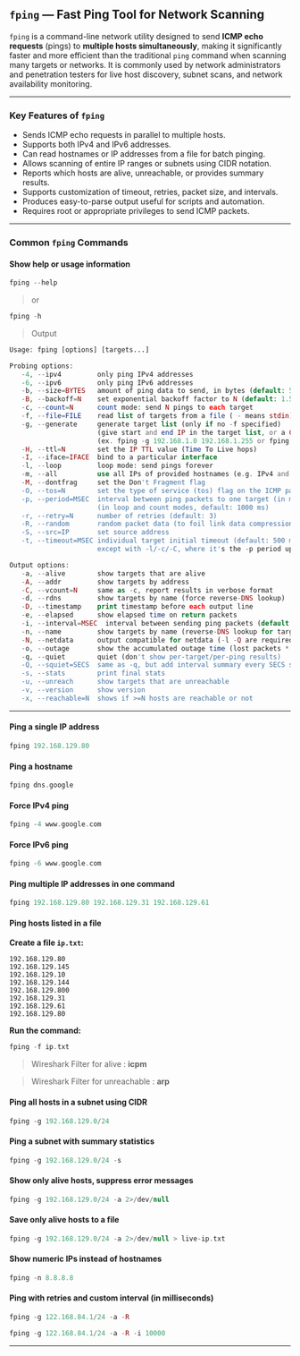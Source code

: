 
## `fping` — Fast Ping Tool for Network Scanning

`fping` is a command-line network utility designed to send **ICMP echo requests** (pings) to **multiple hosts simultaneously**, making it significantly faster and more efficient than the traditional `ping` command when scanning many targets or networks.
It is commonly used by network administrators and penetration testers for live host discovery, subnet scans, and network availability monitoring.

---

### Key Features of `fping`

* Sends ICMP echo requests in parallel to multiple hosts.
* Supports both IPv4 and IPv6 addresses.
* Can read hostnames or IP addresses from a file for batch pinging.
* Allows scanning of entire IP ranges or subnets using CIDR notation.
* Reports which hosts are alive, unreachable, or provides summary results.
* Supports customization of timeout, retries, packet size, and intervals.
* Produces easy-to-parse output useful for scripts and automation.
* Requires root or appropriate privileges to send ICMP packets.

---

### Common `fping` Commands

#### Show help or usage information

```php
fping --help
```
> or
```php
fping -h
```
> Output
```php
Usage: fping [options] [targets...]

Probing options:
   -4, --ipv4         only ping IPv4 addresses
   -6, --ipv6         only ping IPv6 addresses
   -b, --size=BYTES   amount of ping data to send, in bytes (default: 56)
   -B, --backoff=N    set exponential backoff factor to N (default: 1.5)
   -c, --count=N      count mode: send N pings to each target
   -f, --file=FILE    read list of targets from a file ( - means stdin)
   -g, --generate     generate target list (only if no -f specified)
                      (give start and end IP in the target list, or a CIDR address)
                      (ex. fping -g 192.168.1.0 192.168.1.255 or fping -g 192.168.1.0/24)
   -H, --ttl=N        set the IP TTL value (Time To Live hops)
   -I, --iface=IFACE  bind to a particular interface
   -l, --loop         loop mode: send pings forever
   -m, --all          use all IPs of provided hostnames (e.g. IPv4 and IPv6), use with -A
   -M, --dontfrag     set the Don't Fragment flag
   -O, --tos=N        set the type of service (tos) flag on the ICMP packets
   -p, --period=MSEC  interval between ping packets to one target (in ms)
                      (in loop and count modes, default: 1000 ms)
   -r, --retry=N      number of retries (default: 3)
   -R, --random       random packet data (to foil link data compression)
   -S, --src=IP       set source address
   -t, --timeout=MSEC individual target initial timeout (default: 500 ms,
                      except with -l/-c/-C, where it's the -p period up to 2000 ms)

Output options:
   -a, --alive        show targets that are alive
   -A, --addr         show targets by address
   -C, --vcount=N     same as -c, report results in verbose format
   -d, --rdns         show targets by name (force reverse-DNS lookup)
   -D, --timestamp    print timestamp before each output line
   -e, --elapsed      show elapsed time on return packets
   -i, --interval=MSEC  interval between sending ping packets (default: 10 ms)
   -n, --name         show targets by name (reverse-DNS lookup for target IPs)
   -N, --netdata      output compatible for netdata (-l -Q are required)
   -o, --outage       show the accumulated outage time (lost packets * packet interval)
   -q, --quiet        quiet (don't show per-target/per-ping results)
   -Q, --squiet=SECS  same as -q, but add interval summary every SECS seconds
   -s, --stats        print final stats
   -u, --unreach      show targets that are unreachable
   -v, --version      show version
   -x, --reachable=N  shows if >=N hosts are reachable or not

```
---
#### Ping a single IP address

```php
fping 192.168.129.80
```

#### Ping a hostname

```php
fping dns.google
```

#### Force IPv4 ping

```php
fping -4 www.google.com
```

#### Force IPv6 ping

```php
fping -6 www.google.com
```

#### Ping multiple IP addresses in one command

```php
fping 192.168.129.80 192.168.129.31 192.168.129.61
```

#### Ping hosts listed in a file

**Create a file `ip.txt`:**

```
192.168.129.80
192.168.129.145
192.168.129.10
192.168.129.144  
192.168.129.800  
192.168.129.31  
192.168.129.61  
192.168.129.80
```

**Run the command:**

```php
fping -f ip.txt
```
> Wireshark Filter for alive : **icpm**

> Wireshark Filter for unreachable : **arp**
 
#### Ping all hosts in a subnet using CIDR

```php
fping -g 192.168.129.0/24
```

#### Ping a subnet with summary statistics

```php
fping -g 192.168.129.0/24 -s
```

#### Show only alive hosts, suppress error messages

```php
fping -g 192.168.129.0/24 -a 2>/dev/null
```

#### Save only alive hosts to a file

```php
fping -g 192.168.129.0/24 -a 2>/dev/null > live-ip.txt
```

#### Show numeric IPs instead of hostnames

```php
fping -n 8.8.8.8
```

#### Ping with retries and custom interval (in milliseconds)

```php
fping -g 122.168.84.1/24 -a -R
```
```php
fping -g 122.168.84.1/24 -a -R -i 10000
```

---

